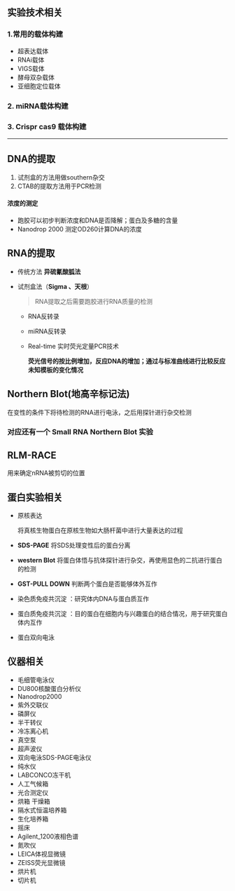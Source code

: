 ## 实验技术相关

### 1.常用的载体构建

+ 超表达载体
+ RNAi载体
+ VIGS载体
+ 酵母双杂载体
+ 亚细胞定位载体



### 2. miRNA载体构建



### 3. Crispr cas9 载体构建

***

## DNA的提取

1. 试剂盒的方法用做southern杂交
2. CTAB的提取方法用于PCR检测

#### 浓度的测定

+ 跑胶可以初步判断浓度和DNA是否降解；蛋白及多糖的含量
+ Nanodrop 2000 测定OD260计算DNA的浓度

## RNA的提取

+ 传统方法 **异硫氰酸胍法**

+ 试剂盒法（**Sigma 、天根**）

  > RNA提取之后需要跑胶进行RNA质量的检测

  + RNA反转录

  + miRNA反转录

  + Real-time 实时荧光定量PCR技术

    **荧光信号的按比例增加，反应DNA的增加；通过与标准曲线进行比较反应未知模板的变化情况**



## Northern Blot(地高辛标记法)

在变性的条件下将待检测的RNA进行电泳，之后用探针进行杂交检测

### 对应还有一个 Small RNA Northern Blot 实验



## RLM-RACE 

用来确定nRNA被剪切的位置



## 蛋白实验相关

+ 原核表达

  将真核生物蛋白在原核生物如大肠杆菌中进行大量表达的过程

+ **SDS-PAGE** 将SDS处理变性后的蛋白分离

+ **western Blot** 将蛋白体悟与抗体探针进行杂交，再使用显色的二抗进行蛋白的检测

+ **GST-PULL DOWN** 判断两个蛋白是否能够体外互作

+ 染色质免疫共沉淀 ：研究体内DNA与蛋白质互作

+ 蛋白质免疫共沉淀 ：目的蛋白在细胞内与兴趣蛋白的结合情况，用于研究蛋白体内互作

+ 蛋白双向电泳

## 仪器相关

+ 毛细管电泳仪
+ DU800核酸蛋白分析仪
+ Nanodrop2000 
+ 紫外交联仪
+ 磷屏仪
+ 半干转仪
+ 冷冻离心机
+ 真空泵
+ 超声波仪
+ 双向电泳SDS-PAGE电泳仪
+ 纯水仪
+ LABCONCO冻干机
+ 人工气候箱
+ 光合测定仪
+ 烘箱 干燥箱
+ 隔水式恒温培养箱
+ 生化培养箱
+ 摇床
+ Agilent_1200液相色谱
+ 氮吹仪
+ LEICA体视显微镜
+ ZEISS荧光显微镜
+ 烘片机
+ 切片机

